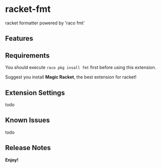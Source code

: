 # racket-fmt

racket formatter powered by 'raco fmt'

## Features

## Requirements

You should execute `raco pkg insall fmt` first before using this extension.

Suggest you install **Magic Racket**, the best extension for racket!

## Extension Settings

todo

## Known Issues

todo

## Release Notes

**Enjoy!**
